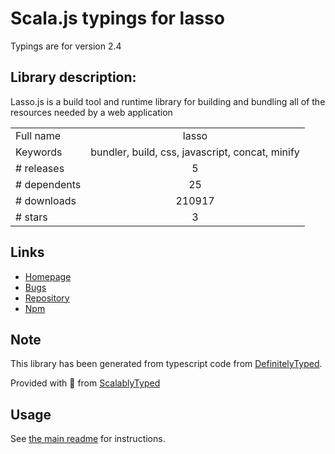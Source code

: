 
# Scala.js typings for lasso

Typings are for version 2.4

## Library description:
Lasso.js is a build tool and runtime library for building and bundling all of the resources needed by a web application

|                    |                 |
| ------------------ | :-------------: |
| Full name          | lasso |
| Keywords           | bundler, build, css, javascript, concat, minify |
| # releases         | 5 |
| # dependents       | 25 |
| # downloads        | 210917 |
| # stars            | 3 |

## Links
- [Homepage](https://github.com/lasso-js/lasso#readme)
- [Bugs](https://github.com/lasso-js/lasso/issues)
- [Repository](https://github.com/lasso-js/lasso)
- [Npm](https://www.npmjs.com/package/lasso)
    


## Note
This library has been generated from typescript code from [DefinitelyTyped](https://definitelytyped.org).

Provided with :purple_heart: from [ScalablyTyped](https://github.com/oyvindberg/ScalablyTyped)

## Usage
See [the main readme](../../readme.md) for instructions.


